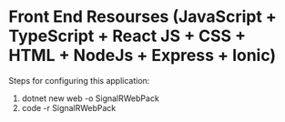 
# Front End Resourses (JavaScript + TypeScript + React JS + CSS + HTML + NodeJs + Express + Ionic)

Steps for configuring this application:
1. dotnet new web -o SignalRWebPack
2. code -r SignalRWebPack





